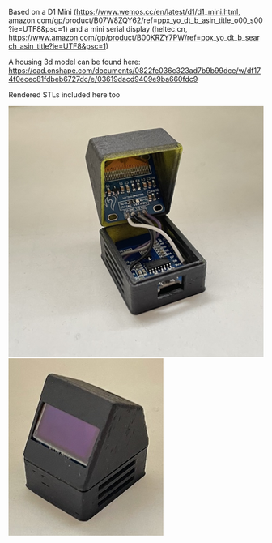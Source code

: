Based on a D1 Mini (https://www.wemos.cc/en/latest/d1/d1_mini.html, amazon.com/gp/product/B07W8ZQY62/ref=ppx_yo_dt_b_asin_title_o00_s00?ie=UTF8&psc=1) and a mini serial display (heltec.cn, https://www.amazon.com/gp/product/B00KRZY7PW/ref=ppx_yo_dt_b_search_asin_title?ie=UTF8&psc=1)

A housing 3d model can be found here: https://cad.onshape.com/documents/0822fe036c323ad7b9b99dce/w/df174f0ecec81fdbeb6727dc/e/03619dacd9409e9ba660fdc9

Rendered STLs included here too

![Inside](image1.jpg)
![Outside](image2.jpg)
